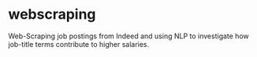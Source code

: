 # webscraping
Web-Scraping job postings from Indeed and using NLP to investigate how job-title terms contribute to higher salaries.
